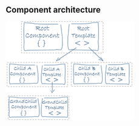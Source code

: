 ## Component architecture
![alt text](images/component_arch.png "Component architecture") <!-- .element: class="inline-with-content angular-overview" -->